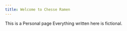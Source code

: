 ```yaml
---
title: Welcome to Chesse Ramen
---
```


This is a Personal page
Everything written here is fictional.

